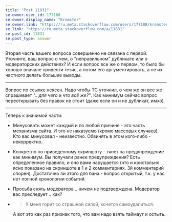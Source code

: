 ```yaml
---
title: "Post 11831"
se.owner.user_id: 177188
se.owner.display_name: "Kromster"
se.owner.link: "https://ru.meta.stackoverflow.com/users/177188/kromster"
se.link: "https://ru.meta.stackoverflow.com/a/11831"
se.post_id: 11831
se.post_type: answer
---
```

<p>Вторая часть вашего вопроса совершенно не связана с первой.  Уточните, ваш  вопрос о чем, о &quot;неправильном&quot; дубликате или о модераторских действиях? И если вопрос все же о первом, то было бы хорошо вначале привести тезис, а потом его аргументировать, а не из частного делать большие выводы.</p>
<hr />
<p>Вопрос по ссылке неясен. Надо чтобы ТС уточнил, о чем же он все же спрашивает <em>&quot;.. для чего и что всё же?&quot;</em>. Как минимум сейчас вопрос переоткрывать без правок не стоит (даже если он и не дубликат, имхо).</p>
<hr />
<p>Теперь к значимой части:</p>
<ul>
<li><p>Минусовать может каждый и по любой причине - это часть механизма сайта. И это не наказуемо (кроме массовых случаев). Кто вас минусовал - неизвестно. Обвинять в этом кого-либо - некорректно.</p>
</li>
<li><p>Конкретно по приведенному скриншоту - тянет на предупреждение как минимум.  Вы получали ранее предупреждения? Есть определенное правило, и оно вами нарушается (что и кристально ясно показано на скриншоте в 1 и 2 комментариях. 3й комментарий спорен). Достаточно ли этого для бана - вопрос открытый, т.к. у нас нет полной хронологии событий.</p>
</li>
<li><p>Просьба снять модератора .. ничем не подтверждена. Модератор вас преследует .. как?</p>
</li>
<li>
<blockquote>
<p>У меня горит со страшной силой, хочется самоудалиться.</p>
</blockquote>
<p>А вот это как раз признак того, что вам надо взять таймаут и остыть.</p>
</li>
</ul>
